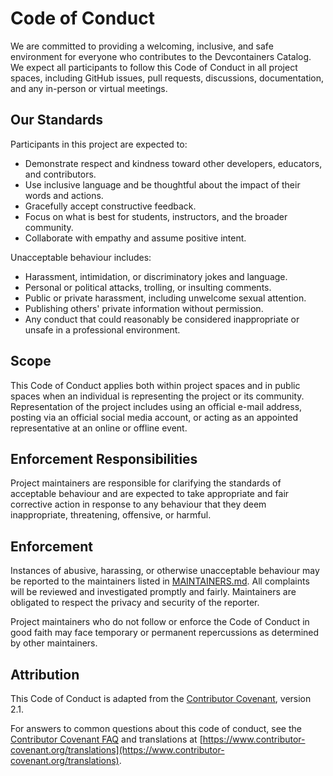 # Code of Conduct

We are committed to providing a welcoming, inclusive, and safe environment for everyone who contributes to the Devcontainers Catalog. We expect all participants to follow this Code of Conduct in all project spaces, including GitHub issues, pull requests, discussions, documentation, and any in-person or virtual meetings.

## Our Standards

Participants in this project are expected to:

- Demonstrate respect and kindness toward other developers, educators, and contributors.
- Use inclusive language and be thoughtful about the impact of their words and actions.
- Gracefully accept constructive feedback.
- Focus on what is best for students, instructors, and the broader community.
- Collaborate with empathy and assume positive intent.

Unacceptable behaviour includes:

- Harassment, intimidation, or discriminatory jokes and language.
- Personal or political attacks, trolling, or insulting comments.
- Public or private harassment, including unwelcome sexual attention.
- Publishing others' private information without permission.
- Any conduct that could reasonably be considered inappropriate or unsafe in a professional environment.

## Scope

This Code of Conduct applies both within project spaces and in public spaces when an individual is representing the project or its community. Representation of the project includes using an official e-mail address, posting via an official social media account, or acting as an appointed representative at an online or offline event.

## Enforcement Responsibilities

Project maintainers are responsible for clarifying the standards of acceptable behaviour and are expected to take appropriate and fair corrective action in response to any behaviour that they deem inappropriate, threatening, offensive, or harmful.

## Enforcement

Instances of abusive, harassing, or otherwise unacceptable behaviour may be reported to the maintainers listed in [MAINTAINERS.md](docs/MAINTAINERS.md). All complaints will be reviewed and investigated promptly and fairly. Maintainers are obligated to respect the privacy and security of the reporter.

Project maintainers who do not follow or enforce the Code of Conduct in good faith may face temporary or permanent repercussions as determined by other maintainers.

## Attribution

This Code of Conduct is adapted from the [Contributor Covenant][homepage], version 2.1.

[homepage]: https://www.contributor-covenant.org

For answers to common questions about this code of conduct, see the [Contributor Covenant FAQ](https://www.contributor-covenant.org/faq) and translations at [https://www.contributor-covenant.org/translations](https://www.contributor-covenant.org/translations).
